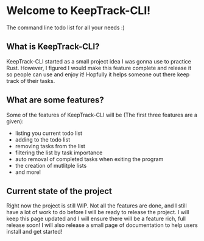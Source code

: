 # Welcome to KeepTrack-CLI!
The command line todo list for all your needs :)

## What is KeepTrack-CLI?
KeepTrack-CLI started as a small project idea I was gonna use to practice Rust. However, I figured I would make this feature complete and release it so people can use and enjoy it!
Hopfully it helps someone out there keep track of their tasks.

## What are some features?
Some of the features of KeepTrack-CLI will be (The first three features are a given):
- listing you current todo list
- adding to the todo list
- removing tasks from the list
- filtering the list by task importance
- auto removal of completed tasks when exiting the program
- the creation of mutlitple lists
- and more!

## Current state of the project
Right now the project is still WIP. Not all the features are done, and I still have a lot of work to do before I will be ready to release the project. I will keep this page updated
and I will ensure there will be a feature rich, full release soon! I will also release a small page of documentation to help users install and get started!
